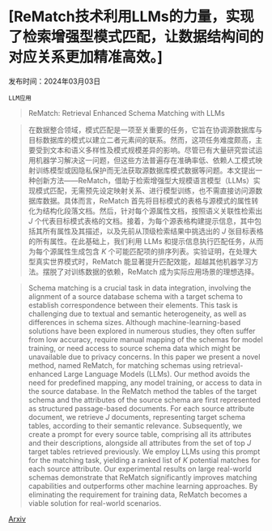 # [ReMatch技术利用LLMs的力量，实现了检索增强型模式匹配，让数据结构间的对应关系更加精准高效。]

发布时间：2024年03月03日

`LLM应用`

> ReMatch: Retrieval Enhanced Schema Matching with LLMs

> 在数据整合领域，模式匹配是一项至关重要的任务，它旨在协调源数据库与目标数据库的模式以建立二者元素间的联系。然而，这项任务难度颇高，主要受到文本和语义多样性及模式规模差异的影响。尽管已有大量研究尝试运用机器学习解决这一问题，但这些方法普遍存在准确率低、依赖人工模式映射训练模型或因隐私保护而无法获取源数据库模式数据等问题。本文提出一种创新方法——ReMatch，借助于检索增强型大规模语言模型（LLMs）实现模式匹配，无需预先设定映射关系、进行模型训练，也不需直接访问源数据库数据。具体而言，ReMatch 首先将目标模式的表格与源模式的属性转化为结构化段落文档。然后，针对每个源属性文档，按照语义关联性检索出 $J$ 个代表目标模式表格的文档。接着，为每个源表格构建提示信息，其中包括其所有属性及其描述，以及先前从顶级检索结果中挑选出的 $J$ 张目标表格的所有属性。在此基础上，我们利用 LLMs 和提示信息执行匹配任务，从而为每个源属性生成包含 $K$ 个可能匹配项的排序列表。实验证明，在处理大型真实世界模式时，ReMatch 能显著提升匹配效能，超越其他机器学习方法。摆脱了对训练数据的依赖，ReMatch 成为实际应用场景的理想选择。

> Schema matching is a crucial task in data integration, involving the alignment of a source database schema with a target schema to establish correspondence between their elements. This task is challenging due to textual and semantic heterogeneity, as well as differences in schema sizes. Although machine-learning-based solutions have been explored in numerous studies, they often suffer from low accuracy, require manual mapping of the schemas for model training, or need access to source schema data which might be unavailable due to privacy concerns. In this paper we present a novel method, named ReMatch, for matching schemas using retrieval-enhanced Large Language Models (LLMs). Our method avoids the need for predefined mapping, any model training, or access to data in the source database. In the ReMatch method the tables of the target schema and the attributes of the source schema are first represented as structured passage-based documents. For each source attribute document, we retrieve $J$ documents, representing target schema tables, according to their semantic relevance. Subsequently, we create a prompt for every source table, comprising all its attributes and their descriptions, alongside all attributes from the set of top $J$ target tables retrieved previously. We employ LLMs using this prompt for the matching task, yielding a ranked list of $K$ potential matches for each source attribute. Our experimental results on large real-world schemas demonstrate that ReMatch significantly improves matching capabilities and outperforms other machine learning approaches. By eliminating the requirement for training data, ReMatch becomes a viable solution for real-world scenarios.

[Arxiv](https://arxiv.org/abs/2403.01567)